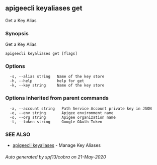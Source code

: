 ## apigeecli keyaliases get

Get a Key Alias

### Synopsis

Get a Key Alias

```
apigeecli keyaliases get [flags]
```

### Options

```
  -s, --alias string   Name of the key store
  -h, --help           help for get
  -k, --key string     Name of the key store
```

### Options inherited from parent commands

```
  -a, --account string   Path Service Account private key in JSON
  -e, --env string       Apigee environment name
  -o, --org string       Apigee organization name
  -t, --token string     Google OAuth Token
```

### SEE ALSO

* [apigeecli keyaliases](apigeecli_keyaliases.md)	 - Manage Key Aliases

###### Auto generated by spf13/cobra on 21-May-2020
